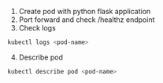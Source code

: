 1. Create pod with python flask application
2. Port forward and check /healthz endpoint
3. Check logs

```sh
kubectl logs <pod-name>
```

4. Describe pod

```sh
kubectl describe pod <pod-name>
```